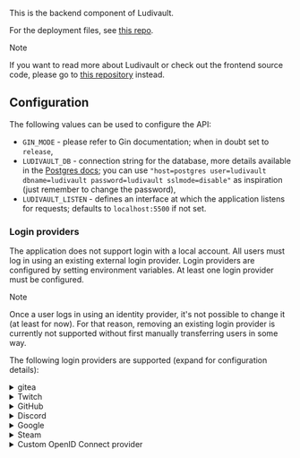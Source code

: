 This is the backend component of Ludivault.

For the deployment files, see [this repo](https://github.com/KowalskiPiotr98/ludivault-deploy).

> [!NOTE]
> If you want to read more about Ludivault or check out the frontend source code, please go to [this repository](https://github.com/KowalskiPiotr98/ludivault-web) instead.

## Configuration
The following values can be used to configure the API:
- `GIN_MODE` - please refer to Gin documentation; when in doubt set to `release`,
- `LUDIVAULT_DB` - connection string for the database, more details available in the [Postgres docs](https://www.postgresql.org/docs/current/libpq-connect.html#LIBPQ-CONNSTRING); you can use `"host=postgres user=ludivault dbname=ludivault password=ludivault sslmode=disable"` as inspiration (just remember to change the password),
- `LUDIVAULT_LISTEN` - defines an interface at which the application listens for requests; defaults to `localhost:5500` if not set.

### Login providers
The application does not support login with a local account.
All users must log in using an existing external login provider.
Login providers are configured by setting environment variables.
At least one login provider must be configured.

> [!NOTE]
> Once a user logs in using an identity provider, it's not possible to change it (at least for now).
> For that reason, removing an existing login provider is currently not supported without first manually transferring users in some way.

The following login providers are supported (expand for configuration details):

<details>
<summary>gitea</summary>

- `LUDIVAULT_SSO_GITEA_CLIENT_ID`
- `LUDIVAULT_SSO_GITEA_CLIENT_SECRET`
- `LUDIVAULT_SSO_GITEA_URL` - base url of the Gitea instance

The Gitea is the suggested way of authenticating users for development or test purposes, as it's extremely easy to deploy and use.

Note that only self-hosted Gitea is supported.
</details>

<details>
<summary>Twitch</summary>

- `LUDIVAULT_SSO_TWITCH_CLIENT_ID`
- `LUDIVAULT_SSO_TWITCH_CLIENT_SECRET`
</details>

<details>
<summary>GitHub</summary>

- `LUDIVAULT_SSO_GITHUB_CLIENT_ID`
- `LUDIVAULT_SSO_GITHUB_CLIENT_SECRET`

Note that only the GitHub service is supported.
Self-hosted GitHub Enterprise is not supported (because why would it).
</details>

<details>
<summary>Discord</summary>

- `LUDIVAULT_SSO_DISCORD_CLIENT_ID`
- `LUDIVAULT_SSO_DISCORD_CLIENT_SECRET`
</details>

<details>
<summary>Google</summary>

- `LUDIVAULT_SSO_GOOGLE_CLIENT_ID`
- `LUDIVAULT_SSO_GOOGLE_CLIENT_SECRET`
</details>

<details>
<summary>Steam</summary>

- `LUDIVAULT_SSO_STEAM_CLIENT_SECRET` - API key provided by Steam
</details>

<details>
<summary>Custom OpenID Connect provider</summary>

- `LUDIVAULT_SSO_OIDC_CLIENT_ID`
- `LUDIVAULT_SSO_OIDC_CLIENT_SECRET`
- `LUDIVAULT_SSO_OIDC_DISCOVERY_URL`

This allows you to set up authentication using any provider compatible with the OpenID Connect protocol.

Only one custom provider can be configured at a time.
Changing custom providers is not supported, unless all users and their ids are retained between the providers.
</details>
